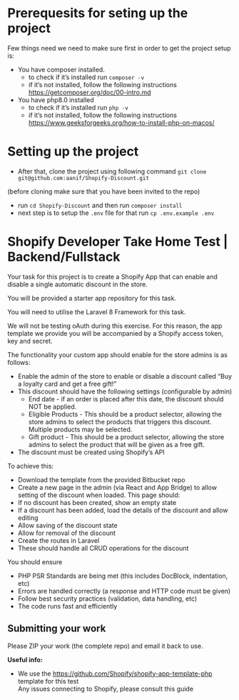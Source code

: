 # Prerequesits for seting up the project

Few things need we need to make sure first in order to get the project setup is: 
* You have composer installed.
    * to check if it’s installed run `composer -v`
    * if it’s not installed, follow the following instructions https://getcomposer.org/doc/00-intro.md
* You have php8.0 installed 
    * to check if it’s installed run `php -v` 
    * if it’s not installed, follow the following instructions https://www.geeksforgeeks.org/how-to-install-php-on-macos/

# Setting up the project

* After that, clone the project using following command
`git clone git@github.com:aanif/Shopify-Discount.git`

(before cloning make sure that you have been invited to the repo) 
* run `cd Shopify-Discount` and then run `composer install`
* next step is to setup the `.env` file for that run `cp .env.example .env` 

# Shopify Developer Take Home Test | Backend/Fullstack

Your task for this project is to create a Shopify App that can enable and disable a single automatic discount in the store.

You will be provided a starter app repository for this task.

You will need to utilise the Laravel 8 Framework for this task.

We will not be testing oAuth during this exercise. For this reason, the app template we provide you will be accompanied by a Shopify access token, key and secret.

The functionality your custom app should enable for the store admins is as follows:

* Enable the admin of the store to enable or disable a discount called “Buy a loyalty card and get a free gift!” 
* This discount should have the following settings (configurable by admin)
    * End date - if an order is placed after this date, the discount should NOT be applied.
    * Eligible Products - This should be a product selector, allowing the store admins to select the products that triggers this discount. Multiple products may be selected.
    * Gift product - This should be a product selector, allowing the store admins to select the product that will be given as a free gift.
* The discount must be created using Shopify’s API

To achieve this:

* Download the template from the provided Bitbucket repo
* Create a new page in the admin (via React and App Bridge) to allow setting of the discount when loaded. This page should:
* If no discount has been created, show an empty state
* If a discount has been added, load the details of the discount and allow editing
* Allow saving of the discount state
* Allow for removal of the discount
* Create the routes in Laravel
* These should handle all CRUD operations for the discount




You should ensure

* PHP PSR Standards are being met (this includes DocBlock, indentation, etc)
* Errors are handled correctly (a response and HTTP code must be given)
* Follow best security practices (validation, data handling, etc)
* The code runs fast and efficiently



## Submitting your work
Please ZIP your work (the complete repo) and email it back to use.


**Useful info:**

* We use the https://github.com/Shopify/shopify-app-template-php template for this test  
Any issues connecting to Shopify, please consult this guide
